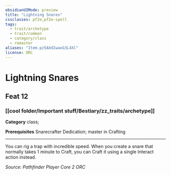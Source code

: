 ```yaml
---
obsidianUIMode: preview
title: "Lightning Snares"
cssclasses: pf2e,pf2e-spell
tags:
  - trait/archetype
  - trait/common
  - category/class
  - remaster
aliases: "Item.pz5AXdIwaxG3L4Xl"
license: ORC
---
```

# Lightning Snares
## Feat 12
### [[cool folder/Important stuff/Bestiary/zz_traits/archetype]]

**Category** class; 



**Prerequisites** Snarecrafter Dedication; master in Crafting
* * *
You can rig a trap with incredible speed. When you create a snare that normally takes 1 minute to Craft, you can Craft it using a single Interact action instead.

*Source: Pathfinder Player Core 2*
*ORC*